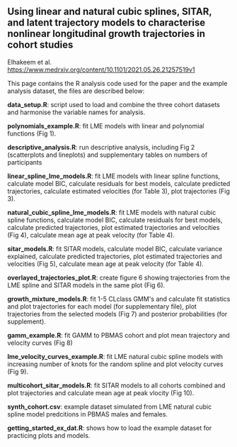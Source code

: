 ## Using linear and natural cubic splines, SITAR, and latent trajectory models to characterise nonlinear longitudinal growth trajectories in cohort studies 
Elhakeem et al. https://www.medrxiv.org/content/10.1101/2021.05.26.21257519v1

This page contains the R analysis code used for the paper and the example analysis dataset, the files are described below:

**data_setup.R**: script used to load and combine the three cohort datasets and harmonise the variable names for analysis.

**polynomials_example.R**: fit LME models with linear and polynomial functions (Fig 1).

**descriptive_analysis.R**: run descriptive analysis, including Fig 2 (scatterplots and lineplots) and supplementary tables on numbers of participants 

**linear_spline_lme_models.R**: fit LME models with linear spline functions, calculate model BIC, calculate residuals for best models, calculate predicted trajectories, calculate estimated velocities (for Table 3), plot trajectories (Fig 3).

**natural_cubic_spline_lme_models.R**: fit LME models with natural cubic spline functions, calculate model BIC, calculate residuals for best models, calculate predicted trajectories, plot estimated trajectories and velocities (Fig 4), calculate mean age at peak velocity (for Table 4).

**sitar_models.R**: fit SITAR models, calculate model BIC, calculate variance explained, calculate predicted trajectories, plot estimated trajectories and velocities (Fig 5), calculate mean age at peak velocity (for Table 4).

**overlayed_trajectories_plot.R**: create figure 6 showing trajectories from the LME spline and SITAR models in the same plot (Fig 6).

**growth_mixture_models.R**: fit 1-5 CLclass GMM's and calculate fit statistics and plot trajectories for each model (for supplementary file), plot trajectories from the selected models (Fig 7) and posterior probabilities (for supplement).

**gamm_example.R**: fit GAMM to PBMAS cohort and plot mean trajectory and velocity curves (Fig 8)

**lme_velocity_curves_example.R**: fit LME natural cubic spline models with increasing number of knots for the random spline and plot velocity curves (Fig 9).

**multicohort_sitar_models.R**: fit SITAR models to all cohorts combined and plot trajectories and calculate mean age at peak vlocity (Fig 10).

**synth_cohort.csv**: example dataset simulated from LME natural cubic spline model predcitions in PBMAS males and females. 

**getting_started_ex_dat.R**: shows how to load the example dataset for practicing plots and models.
